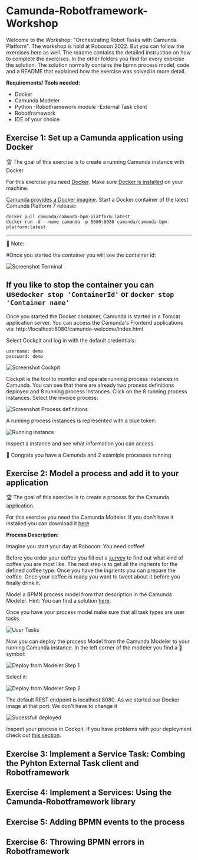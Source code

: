 # Camunda-Robotframework-Workshop

Welcome to the Workshop: "Orchestrating Robot Tasks with Camunda Platform". The workshop is hold at Robocon 2022. But you can follow the exercises here as well. The readme contains the detailed instruction on how to complete the exercises. In the other folders you find for every exercise the solution. The solution normally contains the bpmn process model, code and a README that explained how the exercise was solved in more detail. 

**Requirements/ Tools needed:**

- Docker
- Camunda Modeler
- Python
   -Robotframework module 
   -External Task client   
- Robotframework
- IDE of your choice

## Exercise 1: Set up a Camunda application using Docker
:trophy: The goal of this exercise is to create a running Camunda instance with Docker

For this exercise you need [Docker](https://www.docker.com/). Make sure [Docker is installed](https://docs.docker.com/get-docker/) on your machine. 

[Camunda provides a Docker imagine](https://github.com/camunda/docker-camunda-bpm-platform#camunda-platform-docker-images). Start a Docker container of the latest Camunda Platform 7 release:

```
docker pull camunda/camunda-bpm-platform:latest
docker run -d --name camunda -p 8080:8080 camunda/camunda-bpm-platform:latest
```
  
    
    

 -------------------------  
:pushpin: Note:

#Once you started the container you will see the container id:

![Screenshot Terminal](img/04-Terminal.png)

If you like to stop the container you can use```docker stop 'ContainerId'``` or ```docker stop 'Container name'```
-------------------------


 
 

Once you started the Docker container, Camunda is started in a Tomcat application server. You can access the Camunda's Frontend applications via: http://localhost:8080/camunda-welcome/index.html

Select Cockpit and log in with the default credentials: 
```
username: demo
password: demo
```
![Screenshot Cockpit](img/01-Cockpit.png)

Cockpit is the tool to monitor and operate running process instances in Camunda. You can see that there are already two process definitions deployed and 8 running process instances. Click on the 8 running process instances. Select the invoice process: 

![Screenshot Process definitions](img/02-Process-Definitions.png)

A running process instances is represented with a blue token: 

![Running instance](img/03-Running-Process-Instance.png)

Inspect a instance and see what information you can access. 

:tada: Congrats you have a Camunda and 2 examIple processes running


## Exercise 2: Model a process and add it to your application

:trophy: The goal of this exercise is to create a process for the Camunda application. 

For this exercise you need the Camunda Modeler. If you don't have it installed you can download it [here](https://camunda.com/download/modeler/)

**Process Description:**

Imagine you start your day at Robocon: You need coffee! 

Before you order your coffee you fill out a [survey](https://www.buzzfeed.com/rileyroach/which-coffee-are-you-572dyo73ow) to find out what kind of coffee you are most like. The next step is to get all the ingrients for the defined coffee type. Once you have the ingrients you can prepare the coffee. Once your coffee is ready you want to tweet about it before you finally drink it. 

Model a BPMN process model from that description in the Camunda Modeler. Hint: You can find a solution [here](Solutions/02).

Once you have your process model make sure that all task types are user tasks. 

![User Tasks](img/05-UserTasks.png)

Now you can deploy the process Model from the Camunda Modeler to your running Camunda instance. In the left corner of the modeler you find a :rocket: symbol:

![Deploy from Modeler Step 1](img/06-Deploy-Button.png)

Select it: 

![Deploy from Modeler Step 2](img/07.Deploy.png)

The default REST endpoint is localhost:8080. As we started our Docker image at that port. We don't have to change it

![Sucessfull deployed](img/08-Deploy-successful.png)

Inspect your process in Cockpit. If you have problems with your deployment check out [this section](https://github.com/Nlea/Camunda-Robotframework-Workshop/blob/main/Solutions/02/README.md#problems-with-the-deployment).



## Exercise 3: Implement a Service Task: Combing the Pyhton External Task client and Robotframework

## Exercise 4: Implement a Services: Using the Camunda-Robotframework library

## Exercise 5: Adding BPMN events to the process

## Exercise 6: Throwing BPMN errors in Robotframework
